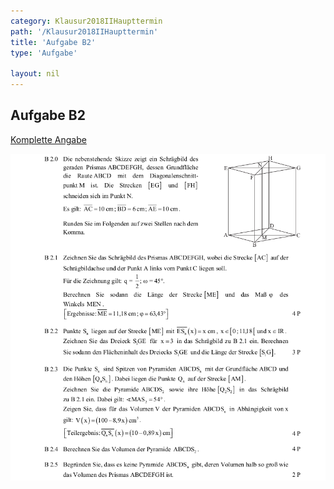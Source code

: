 ```yaml
---
category: Klausur2018IIHaupttermin
path: '/Klausur2018IIHaupttermin'
title: 'Aufgabe B2'
type: 'Aufgabe'

layout: nil
---
```


## Aufgabe B2
<p> <a href="https://www.isb.bayern.de/download/21253/2018_mii_ht.pdf"> Komplette Angabe </a> </p>
<img src="./Aufgabenstellungen/2018_mii_ht/2018_mii_ht_b2.png">


